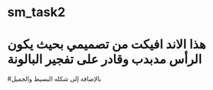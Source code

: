 # sm_task2
# هذا الاند افيكت من تصميمي بحيث يكون الرأس مدبدب وقادر على تفجير البالونة
#بالإضافة إلى شكله البسيط والجميل
